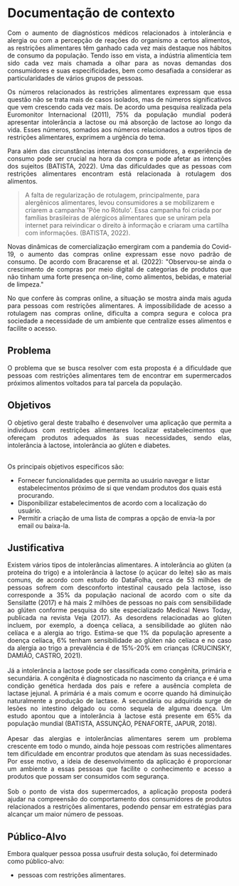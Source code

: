 # Documentação de contexto

<div align="justify">
<p>Com o aumento de diagnósticos médicos relacionados à intolerância e alergia ou com a percepção de reações do organismo a certos alimentos, as restrições alimentares têm ganhado cada vez mais destaque nos hábitos de consumo da população. Tendo isso em vista, a indústria alimentícia tem sido cada vez mais chamada a olhar para as novas demandas dos consumidores e suas especificidades, bem como desafiada a considerar as particularidades de vários grupos de pessoas.</p></div>
<div align="justify">
<p>Os números relacionados às restrições alimentares expressam que essa questão não se trata mais de casos isolados, mas de números significativos que vem crescendo cada vez mais. De acordo uma pesquisa realizada pela Euromonitor Internacional (2011), 75% da população mundial poderá apresentar intolerância a lactose ou má absorção de lactose ao longo da vida. Esses números, somados aos números relacionados a outros tipos de restrições alimentares, exprimem a urgência do tema.</p>
</div>

<div align="justify">
<p>Para além das circunstâncias internas dos consumidores, a experiência de consumo pode ser crucial na hora da compra e pode afetar as intenções dos sujeitos (BATISTA, 2022). Uma das dificuldades que as pessoas com restrições alimentares encontram está relacionada à rotulagem dos alimentos.</p>
</div>


>A falta de regularização de rotulagem, principalmente, para alergênicos alimentares, levou consumidores a se mobilizarem e criarem a campanha 'Põe no Rótulo'. Essa campanha foi criada por famílias brasileiras de alérgicos alimentares que se uniram pela internet para reivindicar o direito à informação e criaram uma cartilha com informações. (BATISTA, 2022).


<div align="justify">
<p>Novas dinâmicas de comercialização emergiram com a pandemia do Covid-19, o aumento das compras online expressam esse novo padrão de consumo. De acordo com Bracarense et al. (2022): "Observou-se ainda o crescimento de compras por meio digital de categorias de produtos que não tinham uma forte presença on-line, como alimentos, bebidas, e material de limpeza." </p>
</div>

<div align="justify">
<p>No que confere às compras online, a situação se mostra ainda mais aguda para pessoas com restrições alimentares. A impossibilidade de acesso a rotulagem nas compras online, dificulta a compra segura e coloca pra sociedade a necessidade de um ambiente que centralize esses alimentos e facilite o acesso. </p>
</div>

## Problema
<div align="justify">
<p>O problema que se busca resolver com esta proposta é a dificuldade que pessoas com restrições alimentares tem de encontrar em supermercados próximos alimentos voltados para tal parcela da população.</p>
</div>

## Objetivos

<div align="justify">
O objetivo geral deste trabalho é desenvolver uma aplicação que permita a indivíduos com restrições alimentares localizar estabelecimentos que ofereçam produtos adequados às suas necessidades, sendo elas, intolerância à lactose, intolerância ao glúten e diabetes.<br><br></div>

Os principais objetivos especificos são:
- Fornecer funcionalidades que permita ao usuário navegar e listar estabelecimentos próximo de si que vendam produtos dos quais está procurando.
- Disponibilizar estabelecimentos de acordo com a localização do usuário.
- Permitir a criação de uma lista de compras a opção de envia-la por email ou baixa-la.

## Justificativa

<div align="justify">
Existem vários tipos de intolerâncias alimentares. A intolerância ao glúten (a proteína do trigo) e a intolerância à lactose (o açúcar do leite) são as mais comuns, de acordo com estudo do DataFolha, cerca de 53 milhões de pessoas sofrem com desconforto intestinal causado pela lactose, isso corresponde a 35% da população nacional de acordo com o site da Sensilatte (2017) e há mais 2 milhões de pessoas no país com sensibilidade ao glúten conforme pesquisa do site especializado Medical News Today, publicada na revista Veja (2017). As desordens relacionadas ao glúten incluem, por exemplo, a doença celíaca, a sensibilidade ao glúten não celíaca e a alergia ao trigo. Estima-se que 1% da população apresente a doença celíaca, 6% tenham sensibilidade ao glúten não celíaca e no caso da alergia ao trigo a prevalência é de 15%-20% em crianças (CRUCINSKY, DAMIÃO, CASTRO, 2021). <br><br>
Já a intolerância a lactose pode ser classificada como congênita, primária e secundária. A congênita é diagnosticada no nascimento da criança e é uma condição genética herdada dos pais e refere a ausência completa de lactase jejunal. A primária é a mais comum e ocorre quando há diminuição naturalmente a produção de lactase. A secundária ou adquirida surge de lesões no intestino delgado ou como sequela de alguma doença. Um estudo apontou que a intolerância à lactose está presente em 65% da população mundial (BATISTA, ASSUNÇÃO, PENAFORTE, JAPUR, 2018).<br><br>
Apesar das alergias e intolerâncias alimentares serem um problema crescente em todo o mundo, ainda hoje pessoas com restrições alimentares tem dificuldade em encontrar produtos que atendam às suas necessidades. Por esse motivo, a ideia de desenvolvimento da aplicação é proporcionar um ambiente a essas pessoas que facilite o conhecimento e acesso a produtos que possam ser consumidos com segurança.<br><br>
Sob o ponto de vista dos supermercados, a aplicação proposta poderá ajudar na compreensão do comportamento dos consumidores de produtos relacionados a restrições alimentares, podendo pensar em estratégias para alcançar um maior número de pessoas.
</div>

## Público-Alvo

Embora qualquer pessoa possa usufruir desta solução, foi determinado como público-alvo: 

- pessoas com restrições alimentares.

